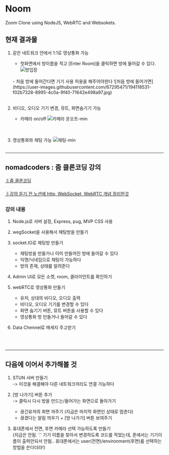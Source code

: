 # Noom
Zoom Clone using NodeJS, WebRTC and Websokets.

## 현재 결과물
1. 같은 네트워크 안에서 1:1로 영상통화 가능    
    - 첫화면에서 방이름을 적고 [Enter Room]을 클릭하면 방에 들어갈 수 있다.   
    ![방입장](https://user-images.githubusercontent.com/67295471/194081537-a0bc90c5-c6cd-40b2-839f-8467e9aff903.gif)
    <br>
    - 처음 방에 들어간다면 기기 사용 허용을 해주어야한다   
    ![처음 방에 들어가면](https://user-images.githubusercontent.com/67295471/194118531-f02b7328-8995-4c0a-9f40-71642e498a97.jpg)  
    <br><br>

2. 비디오, 오디오 기기 변경, 뮤트, 화면숨기기 가능
    - 카메라 on/off
    ![카메라 온오프-min](https://user-images.githubusercontent.com/67295471/194068846-17bc3222-1c34-4936-973d-f5ae5a930dbc.gif)  
    <br><br>

4. 영상통화와 채팅 가능
    ![채팅-min](https://user-images.githubusercontent.com/67295471/194078928-47ddf9a7-62b2-4e6c-bb68-b66bd7c0873d.gif)
<br><br>

---
## nomadcoders : 줌 클론코딩 강의  
[🖇줌 클론코딩](https://nomadcoders.co/noom/lobby)  
<br> 
[🖇강의 듣기 전 노션에 http, WebSocket, WebRTC 개념 정리한것](https://ryu-soohyeon.notion.site/http-WebSocket-WebRTC-08b141589e474b5cb1f4f94c8b4eb59b)

### 강의 내용
1. Node.js로 서버 설정, Express, pug, MVP CSS 사용

2. wegSocket을 사용해서 채팅방을 만들기

3. socket.IO로 채팅방 만들기
    - 채팅방을 만들거나 이미 만들어진 방에 들어갈 수 있다
    - 익명/닉네임으로 채팅이 가능하다
    - 방의 존재, 상태를 알려준다

4. Admin UI로 모든 소켓, room, 클라이언트를 확인하기

5. webRTC로 영상통화 만들기
    - 유저, 상대의 비디오, 오디오 출력
    - 비디오, 오디오 기기를 변경할 수 있다
    - 화면 숨기기 버튼, 뮤트 버튼을 사용할 수 있다
    - 영상통화 방 만들거나 들어갈 수 있다

6. Data Chennel로 메세지 주고받기

<br><br>

---
## 다음에 이어서 추가해볼 것

1. STUN 서버 만들기   
 -> 이것을 해결해야 다른 네트워크끼리도 연결 가능하다

2. [방 나가기] 버튼 추가   
    -> 클릭시 다시 방을 만드는/들어가는 화면으로 돌아가기
    - 끊긴유저의 화면 꺼주기 (지금은 마지막 화면인 상태로 멈춘다)
    - 끊겼다는 알림 띄우기 + [방 나가기] 버튼 보여주기

3. 휴대폰에서 전면, 후면 카메라 선택 가능하도록 만들기   
(지금은 안됨. '.' 기기 이름을 찾아서 변경하도록 코드를 적었는데, 폰에서는 기기이름이 출력안되서 안됨.. 휴대폰에서는 user(전면)/environment(후면)를 선택하는 방법을 쓴다더라!)